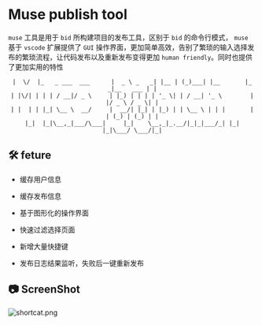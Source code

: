# Muse publish tool

`muse` 工具是用于 `bid` 所构建项目的发布工具，区别于 `bid` 的命令行模式， `muse` 基于 `vscode` 扩展提供了 `GUI` 操作界面，更加简单高效，告别了繁琐的输入选择发布的繁琐流程，让代码发布以及重新发布变得更加 `human friendly`。同时也提供了更加实用的特性

<center>

```shell
|  \/  |_   _ ___  ___      |  _ \ _   _| |__ | (_)___| |__       |_   _|__   ___ | |
| |\/| | | | / __|/ _ \     | |_) | | | | '_ \| | / __| '_ \        | |/ _ \ / _ \| |
| |  | | |_| \__ \  __/     |  __/| |_| | |_) | | \__ \ | | |       | | (_) | (_) | |
|_|  |_|\__,_|___/\___|     |_|    \__,_|_.__/|_|_|___/_| |_|       |_|\___/ \___/|_|
```

</center>

## 🛠 feture

- 缓存用户信息

- 缓存发布信息

- 基于图形化的操作界面

- 快速过滤选择页面

- 新增大量快捷键

- 发布日志结果监听，失败后一键重新发布

## 📷 ScreenShot

![shortcat.png](https://img.shurongdai.cn/group1/M00/00/28/wKgX2WEt72GATHZiAAbMi-ArQUA993.png)
